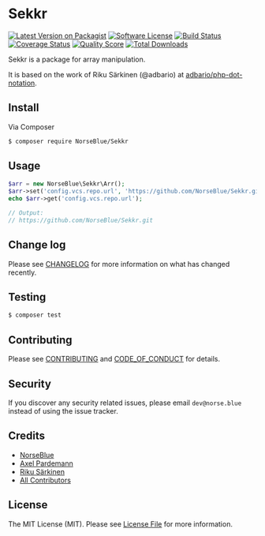 # Sekkr

[![Latest Version on Packagist][ico-version]][link-packagist]
[![Software License][ico-license]](LICENSE.md)
[![Build Status][ico-travis]][link-travis]
[![Coverage Status][ico-scrutinizer]][link-scrutinizer]
[![Quality Score][ico-code-quality]][link-code-quality]
[![Total Downloads][ico-downloads]][link-downloads]

Sekkr is a package for array manipulation.

It is based on the work of Riku Särkinen (@adbario) at [adbario/php-dot-notation](https://github.com/adbario/php-dot-notation).

## Install

Via Composer

``` bash
$ composer require NorseBlue/Sekkr
```

## Usage

``` php
$arr = new NorseBlue\Sekkr\Arr();
$arr->set('config.vcs.repo.url', 'https://github.com/NorseBlue/Sekkr.git');
echo $arr->get('config.vcs.repo.url');

// Output:
// https://github.com/NorseBlue/Sekkr.git
```

## Change log

Please see [CHANGELOG](CHANGELOG.md) for more information on what has changed recently.

## Testing

``` bash
$ composer test
```

## Contributing

Please see [CONTRIBUTING](.github/CONTRIBUTING.md) and [CODE_OF_CONDUCT](.github/CODE_OF_CONDUCT.md) for details.

## Security

If you discover any security related issues, please email `dev@norse.blue` instead of using the issue tracker.

## Credits

- [NorseBlue][link-author]
- [Axel Pardemann](https://github.com/axelitus)
- [Riku Särkinen](https://github.com/adbario)
- [All Contributors](.github/CONTRIBUTORS.md)

## License

The MIT License (MIT). Please see [License File](LICENSE.md) for more information.

[ico-version]: https://img.shields.io/packagist/v/NorseBlue/Sekkr.svg?style=flat-square
[ico-license]: https://img.shields.io/badge/license-MIT-brightgreen.svg?style=flat-square
[ico-travis]: https://img.shields.io/travis/NorseBlue/Sekkr/master.svg?style=flat-square
[ico-scrutinizer]: https://img.shields.io/scrutinizer/coverage/g/NorseBlue/Sekkr.svg?style=flat-square
[ico-code-quality]: https://img.shields.io/scrutinizer/g/NorseBlue/Sekkr.svg?style=flat-square
[ico-downloads]: https://img.shields.io/packagist/dt/NorseBlue/Sekkr.svg?style=flat-square

[link-packagist]: https://packagist.org/packages/norse-blue/sekkr
[link-travis]: https://travis-ci.org/NorseBlue/Sekkr
[link-scrutinizer]: https://scrutinizer-ci.com/g/NorseBlue/Sekkr/code-structure
[link-code-quality]: https://scrutinizer-ci.com/g/NorseBlue/Sekkr
[link-downloads]: https://packagist.org/packages/norse-blue/sekkr
[link-author]: https://github.com/NorseBlue
